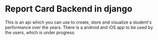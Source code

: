 # Report Card Backend in django

This is an api which you can use to create, store and visualize a student's performance over the years.
There is a android and iOS app to be used by the users, which is under progress.


